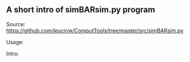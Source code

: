 ## A short intro of simBARsim.py program
Source: https://github.com/leucinw/ComputTools/tree/master/src/simBARsim.py

Usage:

Intro:

